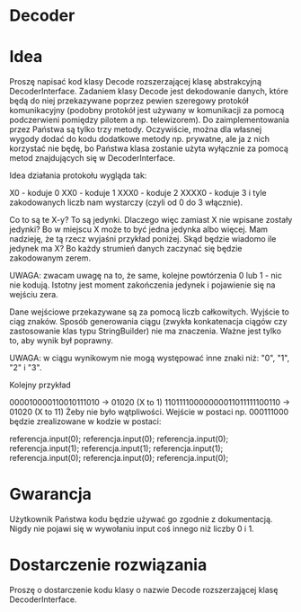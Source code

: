 # Decoder

# Idea
Proszę napisać kod klasy Decode rozszerzającej klasę abstrakcyjną DecoderInterface. Zadaniem klasy Decode jest dekodowanie danych, które będą do niej przekazywane poprzez pewien szeregowy protokół komunikacyjny (podobny protokół jest używany w komunikacji za pomocą podczerwieni pomiędzy pilotem a np. telewizorem). Do zaimplementowania przez Państwa są tylko trzy metody. Oczywiście, można dla własnej wygody dodać do kodu dodatkowe metody np. prywatne, ale ja z nich korzystać nie będę, bo Państwa klasa zostanie użyta wyłącznie za pomocą metod znajdujących się w DecoderInterface.

Idea działania protokołu wygląda tak:

X0 - koduje 0
XX0 - koduje 1
XXX0 - koduje 2
XXXX0 - koduje 3
i tyle zakodowanych liczb nam wystarczy (czyli od 0 do 3 włącznie).

Co to są te X-y? To są jedynki. Dlaczego więc zamiast X nie wpisane zostały jedynki? Bo w miejscu X może to być jedna jedynka albo więcej. Mam nadzieję, że tą rzecz wyjaśni przykład poniżej. Skąd będzie wiadomo ile jedynek ma X? Bo każdy strumień danych zaczynać się będzie zakodowanym zerem.

UWAGA: zwacam uwagę na to, że same, kolejne powtórzenia 0 lub 1 - nic nie kodują. Istotny jest moment zakończenia jedynek i pojawienie się na wejściu zera.

Dane wejściowe przekazywane są za pomocą liczb całkowitych. Wyjście to ciąg znaków. Sposób generowania ciągu (zwykła konkatenacja ciągów czy zastosowanie klas typu StringBuilder) nie ma znaczenia. Ważne jest tylko to, aby wynik był poprawny.

UWAGA: w ciągu wynikowym nie mogą występować inne znaki niż: "0", "1", "2" i "3".

Kolejny przykład

000010000110010111010 -> 01020 (X to 1)
11011110000000011011111100110 -> 01020 (X to 11)
Żeby nie było wątpliwości. Wejście w postaci np. 000111000 będzie zrealizowane w kodzie w postaci:

referencja.input(0);
referencja.input(0);
referencja.input(0);
referencja.input(1);
referencja.input(1);
referencja.input(1);
referencja.input(0);
referencja.input(0);
referencja.input(0);

# Gwarancja
Użytkownik Państwa kodu będzie używać go zgodnie z dokumentacją. Nigdy nie pojawi się w wywołaniu input coś innego niż liczby 0 i 1.


# Dostarczenie rozwiązania
Proszę o dostarczenie kodu klasy o nazwie Decode rozszerzającej klasę DecoderInterface.
